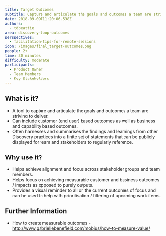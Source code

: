 ```yaml
---
title: Target Outcomes
subtitle: Capture and articulate the goals and outcomes a team are striving to deliver
date: 2018-09-09T11:20:06.538Z
authors:
  - tdbeattie
area: discovery-loop-outcomes
perspectives:
  - facilitation-tips-for-remote-sessions
icon: /images/final_target-outcomes.png
people: 2+
time: 30 minutes
difficulty: moderate
participants:
  - Product Owner
  - Team Members
  - Key Stakeholders
---
```

## What is it?

* A tool to capture and articulate the goals and outcomes a team are striving to deliver.
* Can include customer (end user) based outcomes as well as business and capability based outcomes.
* Often harnesses and summarises the findings and learnings from other Discovery practices into a finite set of statements that can be publicly displayed for team and stakeholders to regularly reference.



## Why use it?

* Helps achieve alignment and focus across stakeholder groups and team members.
* Helps focus on achieving measurable customer and business outcomes / impacts as opposed to purely outputs.
* Provides a visual reminder to all on the current outcomes of focus and can be used to help with prioritisation / filtering of upcoming work items.



## Further Information

* How to create measurable outcomes - http://www.gabriellebenefield.com/mobius/how-to-measure-value/
